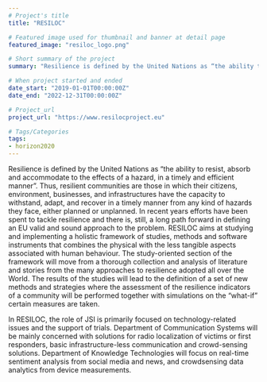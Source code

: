 ```yaml
---
# Project's title
title: "RESILOC"

# Featured image used for thumbnail and banner at detail page
featured_image: "resiloc_logo.png"

# Short summary of the project
summary: "Resilience is defined by the United Nations as “the ability to resist, absorb and accommodate to the effects of a hazard, in a timely and efficient manner”. Thus, resilient communities are those in which their citizens, environment, businesses, and infrastructures have the capacity to withstand, adapt, and recover in a timely manner from any kind of hazards they face, either planned or unplanned. In recent years efforts have been spent to tackle resilience and there is, still, a long path forward in defining an EU valid and sound approach to the problem. RESILOC aims at studying and implementing a holistic framework of studies, methods and software instruments that combines the physical with the less tangible aspects associated with human behaviour. The study-oriented section of the framework will move from a thorough collection and analysis of literature and stories from the many approaches to resilience adopted all over the World. The results of the studies will lead to the definition of a set of new methods and strategies where the assessment of the resilience indicators of a community will be performed together with simulations on the “what-if” certain measures are taken."

# When project started and ended
date_start: "2019-01-01T00:00:00Z"
date_end: "2022-12-31T00:00:00Z"

# Project_url
project_url: "https://www.resilocproject.eu"

# Tags/Categories
tags:
- horizon2020
---
```


Resilience is defined by the United Nations as “the ability to resist, absorb and accommodate to the effects of a hazard, in a timely and efficient manner”. Thus, resilient communities are those in which their citizens, environment, businesses, and infrastructures have the capacity to withstand, adapt, and recover in a timely manner from any kind of hazards they face, either planned or unplanned. In recent years efforts have been spent to tackle resilience and there is, still, a long path forward in defining an EU valid and sound approach to the problem. RESILOC aims at studying and implementing a holistic framework of studies, methods and software instruments that combines the physical with the less tangible aspects associated with human behaviour. The study-oriented section of the framework will move from a thorough collection and analysis of literature and stories from the many approaches to resilience adopted all over the World. The results of the studies will lead to the definition of a set of new methods and strategies where the assessment of the resilience indicators of a community will be performed together with simulations on the “what-if” certain measures are taken.

In RESILOC, the role of JSI is primarily focused on technology-related issues and the support of trials. Department of Communication Systems will be mainly concerned with solutions for radio localization of victims or first responders, basic infrastructure-less communication and crowd-sensing solutions. Department of Knowledge Technologies will focus on real-time sentiment analysis from social media and news, and crowdsensing data analytics from device measurements.
